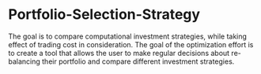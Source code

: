 # Portfolio-Selection-Strategy
The goal is to compare computational investment strategies, while taking effect of trading cost in consideration. 
The goal of the optimization effort is to create a tool that allows the user to make regular decisions about re-balancing their portfolio 
and compare different investment strategies.
